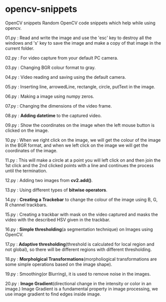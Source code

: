 # opencv-snippets
OpenCV snippets
Random OpenCV code snippets which help while using opencv.

01.py : Read and write the image and use the 'esc' key to destroy all the windows and 's' key to save the image and make a copy of that image in the current folder.

02.py : For video capture from your default PC camera.

03.py : Changing BGR colour format to gray.

04.py : Video reading and saving using the default camera.

05.py : Inserting line, arrowedLine, rectangle, circle, putText in the image.

06.py : Making a image using numpy zeros.

07.py : Changing the dimensions of the video frame.

08.py : __Adding datetime__ to the captured video.

09.py : Show the coordinates on the image when the left mouse button is clicked on the image.

10.py : When we right click on the image, we will get the colour of the image in the BGR format, and when we left click on the image we will get the coordinates of the image.

11.py : This will make a circle at a point you will left click on and then join the 1st click and the 2nd clicked points with a line and continues the process until the termination.

12.py : Adding two images from __cv2.add()__.

13.py : Using different types of __bitwise operators__.

14.py : __Creating a Trackebar__ to change the colour of the image using B, G, R channel trackbars.

15.py : Creating a trackbar with mask on the video captured and masks the video with the described HSV given in the trackbar.

16.py : __Simple thresholding__(a segmentation technique) on Images using OpenCV.

17.py : __Adaptive thresholding__(threshold is calculated for local region and not global), so there will be different regions with different thresholding.

18.py : __Morpholgical Transformations__(morpholiogical transformations are some simple operations based on the image shape).

19.py : Smoothing(or Blurring), it is used to remove noise in the images.

20.py : __Image Gradient__(directional change in the intensity or color in an image.) Image Gradient is a fundamental property in image processing, we use image gradient to find edges inside image.









